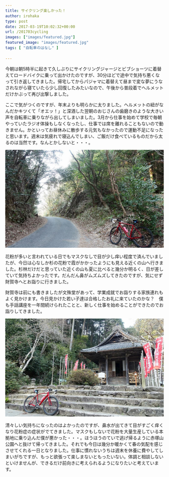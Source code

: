 ```yaml
---
title: サイクリング楽しかった！
author: irohaka
type: post
date: 2017-03-19T10:02:32+00:00
url: /201703cycling
images: ["images/featured.jpg"]
featured_image: "images/featured.jpg"
tags: [ "自転車のはなし" ]

---
```


今朝は朝5時半に起きて久しぶりにサイクリングジャージとビブショーツに着替えてロードバイクに乗って出かけたのですが、30分ほどで途中で気持ち悪くなって引き返してきました。帰宅してからパジャマに着替えて昼まで変な夢にうなされながら寝ていたら少し回復したみたいなので、午後から普段着でヘルメットだけかぶって再び出撃しました。

ここで気がつくのですが、年末よりも明らかに太りました。ヘルメットの紐がなんだかキツくて「オエッ！」と深酒した翌朝のおじさんの歯磨きのような大きい声を自転車に乗りながら出してしまいました。3月から仕事を始めて学校で毎朝やっていたラジオ体操もしなくなったし、仕事では席を離れることもないので動きません。かといってお昼休みに散歩する元気もなかったので運動不足になったと思います。週末は気疲れで寝込んでしまい、ご飯だけ食べているものだから太るのは当然です。なんとかしないと・・・。

![いつもの切り通し](images/20170319-01.jpg)  


花粉が多いと言われている日でもマスクなしで目が少し痒い程度で済んでいましたが、今日は心なしか杉の花粉で霞がかかったようにも見える近くの山へ行きました。杉林だけだと思っていた近くの山も夏に比べると幾分か明るく、日が差していて気持ちよかったです。だんだん鼻がムズムズしてきたのですが、気にせず財賀寺へとお詣りに行きました。
  
財賀寺は前にも書きましたが文殊堂があって、学業成就でお詣りする家族連れもよく見かけます。今日見かけた若い子達は合格したお礼に来ていたのかな？　僕も手話講座を一年間続けられたことと、新しく仕事を始めることができたのでお詣りしてきました。

![財賀寺の文殊堂](images/20170319-02.jpg)  


清々しい気持ちになったのはよかったのですが、鼻水が出てきて目がすごく痒くなり花粉症の症状がでてきました。マスクもしないで花粉を大量生産している本拠地に乗り込んだ僕が悪かった・・・。ほうほうのていで逃げ帰るように赤塚山公園へと抜けて帰ってきました。それでも今日は幾分か暖かくて春の気配を感じさせてくれる一日となりました。仕事に慣れないうちは週末を休養に費やしてしまいがちですが、もっと欲張って楽しまないともったいない。体調と相談しないといけませんが、できるだけ前向きに考えられるようになりたいと考えています。